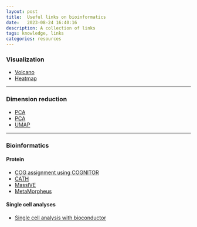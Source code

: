```yaml
---
layout: post
title:  Useful links on bioinformatics
date:   2023-08-24 16:40:16
description: A collection of links
tags: knowledge, links
categories: resources
---
```

### Visualization
<ul>
    <li><a href="https://huygens.science.uva.nl/VolcaNoseR">Volcano</a></li>
    <li><a href="https://software.broadinstitute.org/morpheus">Heatmap</a></li>
</ul>

<hr>

### Dimension reduction
<ul>
    <li><a href="https://ordination.okstate.edu/PCA.htm">PCA</a></li>
    <li><a href="http://strata.uga.edu/6370/lecturenotes/principalComponents.html">PCA</a></li>
    <li><a href="https://pair-code.github.io/understanding-umap">UMAP</a></li>
</ul>

<hr>

### Bioinformatics
#### Protein
<ul>
    <li><a href="https://www.biostars.org/p/126011">COG assignment using COGNITOR</a></li>
    <li><a href="http://www.cathdb.info/">CATH</a></li>
    <li><a href="https://massive.ucsd.edu/ProteoSAFe/static/massive.jsp?redirect=auth">MassIVE</a></li>
    <li><a href="https://github.com/smith-chem-wisc/MetaMorpheus/wiki">MetaMorpheus</a></li>
</ul>

#### Single cell analyses
<ul>
    <li><a href="http://bioconductor.org/books/3.14/OSCA.advanced/">Single cell analysis with bioconductor</a></li>
</ul>
